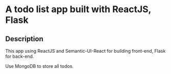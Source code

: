 A todo list app built with ReactJS, Flask
=============

Description
-----------
This app using ReactJS and Semantic-UI-React for building front-end, Flask for back-end.

Use MongoDB to store all todos.

